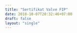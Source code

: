 ```yaml
---
title: "Sertifikat Valve FIP"
date: 2018-10-07T20:32:46+07:00
draft: false
layout: "single"
---
```



